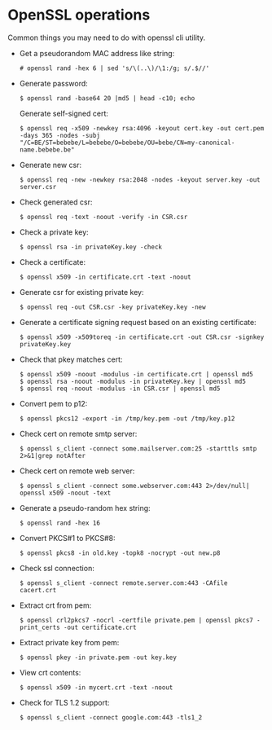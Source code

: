 OpenSSL operations
==================

Common things you may need to do with openssl cli utility. 

-   Get a pseudorandom MAC address like string:
 
        # openssl rand -hex 6 | sed 's/\(..\)/\1:/g; s/.$//'

-   Generate password:

        $ openssl rand -base64 20 |md5 | head -c10; echo

    Generate self-signed cert:

        $ openssl req -x509 -newkey rsa:4096 -keyout cert.key -out cert.pem -days 365 -nodes -subj "/C=BE/ST=bebebe/L=bebebe/O=bebebe/OU=bebe/CN=my-canonical-name.bebebe.be"

-   Generate new csr:

        $ openssl req -new -newkey rsa:2048 -nodes -keyout server.key -out server.csr

-   Check generated csr:

        $ openssl req -text -noout -verify -in CSR.csr

-   Check a private key:

        $ openssl rsa -in privateKey.key -check

-   Check a certificate:

        $ openssl x509 -in certificate.crt -text -noout

-   Generate csr for existing private key:

        $ openssl req -out CSR.csr -key privateKey.key -new

-   Generate a certificate signing request based on an existing certificate:

        $ openssl x509 -x509toreq -in certificate.crt -out CSR.csr -signkey privateKey.key

-   Check that pkey matches cert:

        $ openssl x509 -noout -modulus -in certificate.crt | openssl md5
        $ openssl rsa -noout -modulus -in privateKey.key | openssl md5
        $ openssl req -noout -modulus -in CSR.csr | openssl md5

-   Convert pem to p12:

        $ openssl pkcs12 -export -in /tmp/key.pem -out /tmp/key.p12

-   Check cert on remote smtp server:

        $ openssl s_client -connect some.mailserver.com:25 -starttls smtp 2>&1|grep notAfter

-   Check cert on remote web server:

        $ openssl s_client -connect some.webserver.com:443 2>/dev/null| openssl x509 -noout -text

-   Generate a pseudo-random hex string:

        $ openssl rand -hex 16

-   Convert PKCS#1 to PKCS#8:

        $ openssl pkcs8 -in old.key -topk8 -nocrypt -out new.p8

-   Check ssl connection:

        $ openssl s_client -connect remote.server.com:443 -CAfile cacert.crt

-   Extract crt from pem:

        $ openssl crl2pkcs7 -nocrl -certfile private.pem | openssl pkcs7 -print_certs -out certificate.crt

-   Extract private key from pem:

        $ openssl pkey -in private.pem -out key.key

-   View crt contents:

        $ openssl x509 -in mycert.crt -text -noout

-   Check for TLS 1.2 support:

        $ openssl s_client -connect google.com:443 -tls1_2

